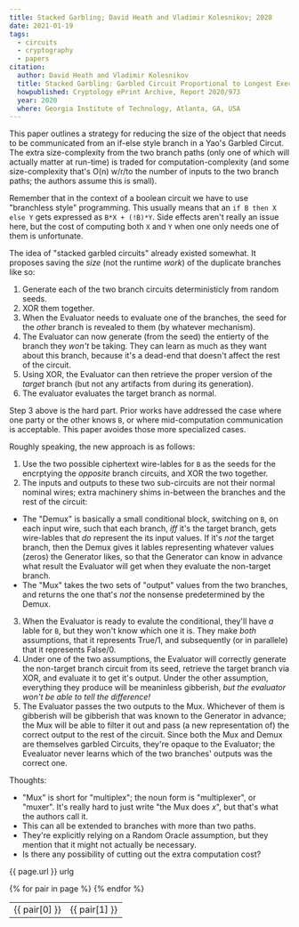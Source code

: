 ```yaml
---
title: Stacked Garbling; David Heath and Vladimir Kolesnikov; 2020
date: 2021-01-19
tags:
  - circuits
  - cryptography
  - papers
citation:
  author: David Heath and Vladimir Kolesnikov
  title: Stacked Garbling: Garbled Circuit Proportional to Longest Execution Path
  howpublished: Cryptology ePrint Archive, Report 2020/973
  year: 2020
  where: Georgia Institute of Technology, Atlanta, GA, USA
---
```


This paper outlines a strategy for reducing the size of the object that needs to be communicated from an if-else style branch in a Yao's Garbled Circut.
The extra size-complexity from the two branch paths (only one of which will actually matter at run-time) is traded for computation-complexity (and some size-complexity that's O(n) w/r/to the number of inputs to the two branch paths; the authors assume this is small).

Remember that in the context of a boolean circuit we have to use "branchless style" programming.
This usually means that an `if B then X else Y` gets expressed as `B*X + (!B)*Y`.
Side effects aren't really an issue here, but the cost of computing both `X` and `Y` when one only needs one of them is unfortunate. 

The idea of "stacked garbled circuits" already existed somewhat. It proposes saving the _size_ (not the runtime _work_) of the duplicate branches like so:

1. Generate each of the two branch circuits deterministicly from random seeds.
2. XOR them together.
3. When the Evaluator needs to evaluate one of the branches, the seed for the _other_ branch is revealed to them (by whatever mechanism). 
4. The Evaluator can now generate (from the seed) the entierty of the branch they _won't_ be taking. They can learn as much as they want about this branch, because it's a dead-end that doesn't affect the rest of the circuit. 
5. Using XOR, the Evaluator can then retrieve the proper version of the _target_ branch (but not any artifacts from during its generation).
6. The evaluator evaluates the target branch as normal. 

Step 3 above is the hard part. Prior works have addressed the case where one party or the other knows `B`, or where mid-computation communication is acceptable. This paper avoides those more specialized cases. 

Roughly speaking, the new approach is as follows:

1. Use the two possible ciphertext wire-lables for `B` as the seeds for the encrptying the _opposite_ branch circuits, and XOR the two together. 
2. The inputs and outputs to these two sub-circuits are not their normal nominal wires; extra machinery shims in-between the branches and the rest of the circuit: 
  - The "Demux" is basically a small conditional block, switching on `B`, on each input wire, such that each branch, _iff_ it's the target branch, gets wire-lables that _do_ represent the its input values. If it's _not_ the target branch, then the Demux gives it lables representing whatever values (zeros) the Generator likes, so that the Generator can know in advance what result the Evaluator will get when they evaluate the non-target branch. 
  - The "Mux" takes the two sets of "output" values from the two branches, and returns the one that's _not_ the nonsense predetermined by the Demux. 
3. When the Evaluator is ready to evalute the conditional, they'll have _a_ lable for `B`, but they won't know which one it is. They make _both_ assumptions, that it represents True/1, and subsequently (or in parallele) that it represents False/0. 
4. Under one of the two assumptions, the Evaluator will correctly generate the non-target branch circuit from its seed, retrieve the target branch via XOR, and evaluate it to get it's output. Under the other assumption, everything they produce will be meaninless gibberish, _but the evaluator won't be able to tell the difference!_
5. The Evaluator passes the two outputs to the Mux. Whichever of them is gibberish will be gibberish that was known to the Generator in advance; the Mux will be able to filter it out and pass (a new representation of) the correct output to the rest of the circuit. Since both the Mux and Demux are themselves garbled Circuits, they're opaque to the Evaluator; the Evealuator never learns which of the two branches' outputs was the correct one. 

Thoughts: 

- "Mux" is short for "multiplex"; the noun form is "multiplexer", or "muxer". It's really hard to just write "the Mux does _x_", but that's what the authors call it.
- This can all be extended to branches with more than two paths. 
- They're explicitly relying on a Random Oracle assumption, but they mention that it might not actually be necessary. 
- Is there any possibility of cutting out the extra computation cost?

{{ page.url }} urlg


<table>
  {% for pair in page %}
  <tr>
    <td>{{ pair[0] }}</td>
    <td>{{ pair[1] }}</td>
  </tr>
  {% endfor %}
</table>


